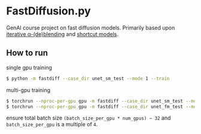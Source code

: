 # FastDiffusion.py
GenAI course project on fast diffusion models.
Primarily based upon
[iterative α-(de)blending](https://github.com/tchambon/IADB/tree/main)
and
[shortcut models](https://github.com/kvfrans/shortcut-models/tree/main).



## How to run

single gpu training
```bash
$ python -m fastdiff --case_dir unet_sm_test --mode 1 --train
```

multi-gpu training
```bash
$ torchrun --nproc-per-gpu gpu -m fastdiff --case_dir unet_sm_test --mode 1 --train # Shortcut model
$ torchrun --nproc-per-gpu gpu -m fastdiff --case_dir unet_fm_test --mode 0 --train # flow matching
```

ensure total batch size `(batch_size_per_gpu * num_gpus) ~ 32` and `batch_size_per_gpu` is a multiple of `4`.
